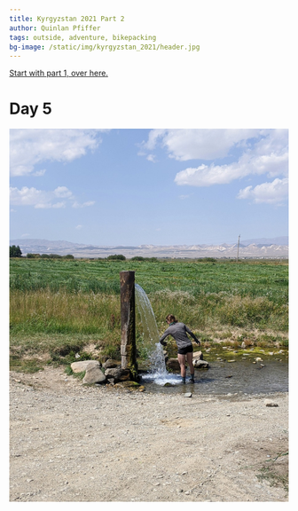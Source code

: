 ```yaml
---
title: Kyrgyzstan 2021 Part 2
author: Quinlan Pfiffer
tags: outside, adventure, bikepacking
bg-image: /static/img/kyrgyzstan_2021/header.jpg
---
```


[Start with part 1, over here.](/posts/2021-07-01-Kyrgyzstan_2021.html)

# Day 5

<img src="/static/img/kyrgyzstan_2021/day_5_1.jpg"></img>
